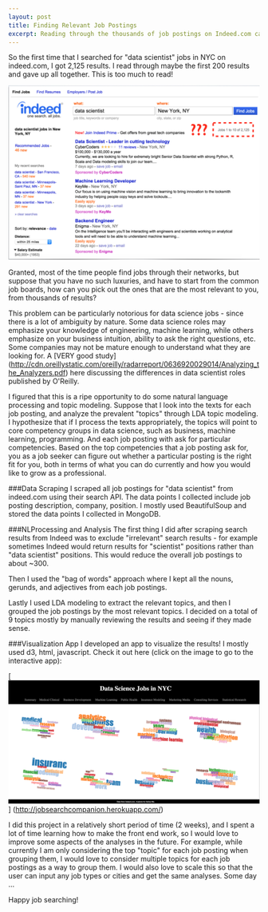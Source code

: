 ```yaml
---
layout: post
title: Finding Relevant Job Postings
excerpt: Reading through the thousands of job postings on Indeed.com can be overwhelming. Can we used natural language processing and LDA topic modeling to simplify that a bit? Analysis on data science job postings in NYC -
---
```


So the first time that I searched for "data scientist" jobs in NYC on indeed.com, I got 2,125 results. I read through maybe the first 200 results and gave up all together. This is too much to read!

![alt text](../images/indeed.png "Indeed Job Search Results")

Granted, most of the time people find jobs through their networks, but suppose that you have no such luxuries, and have to start from the common job boards, how can you pick out the ones that are the most relevant to you, from thousands of results?

This problem can be particularly notorious for data science jobs - since there is a lot of ambiguity by nature. Some data science roles may emphasize your knowledge of engineering, machine learning, while others emphasize on your business intuition, ability to ask the right questions, etc. Some companies may not be mature enough to understand what they are looking for. A [VERY good study] (http://cdn.oreillystatic.com/oreilly/radarreport/0636920029014/Analyzing_the_Analyzers.pdf) here discussing the differences in data scientist roles published by O'Reilly.

I figured that this is a ripe opportunity to do some natural language processing and topic modeling. Suppose that I look into the texts for each job posting, and analyze the prevalent "topics" through LDA topic modeling. I hypothesize that if I process the texts appropriately, the topics will point to core competency groups in data science, such as business, machine learning, programming. And each job posting with ask for particular competencies. Based on the top competencies that a job posting ask for, you as a job seeker can figure out whether a particular posting is the right fit for you, both in terms of what you can do currently and how you would like to grow as a professional.

###Data Scraping
I scraped all job postings for "data scientist" from indeed.com using their search API. The data points I collected include  job posting description, company, position. I mostly used BeautifulSoup and stored the data points I collected in MongoDB. 

###NLProcessing and Analysis
The first thing I did after scraping search results from Indeed was to exclude "irrelevant" search results - for example sometimes Indeed would return results for "scientist" positions rather than "data scientist" positions. This would reduce the overall job postings to about ~300. 

Then I used the "bag of words" approach where I kept all the nouns, gerunds, and adjectives from each job postings.

Lastly I used LDA modeling to extract the relevant topics, and then I grouped the job postings by the most relevant topics. I decided on a total of 9 topics mostly by manually reviewing the results and seeing if they made sense. 

###Visualization App
I developed an app to visualize the results! I mostly used d3, html, javascript. Check it out here (click on the image to go to the interactive app):

[![alt text](../images/jobsearchapp.png "Job Search App")] (http://jobsearchcompanion.herokuapp.com/)

I did this project in a relatively short period of time (2 weeks), and I spent a lot of time learning how to make the front end work, so I would love to improve some aspects of the analyses in the future. For example, while currently I am only considering the top "topic" for each job posting when grouping them, I would love to consider multiple topics for each job postings as a way to group them. I would also love to scale this so that the user can input any job types or cities and get the same analyses. Some day …

Happy job searching!
